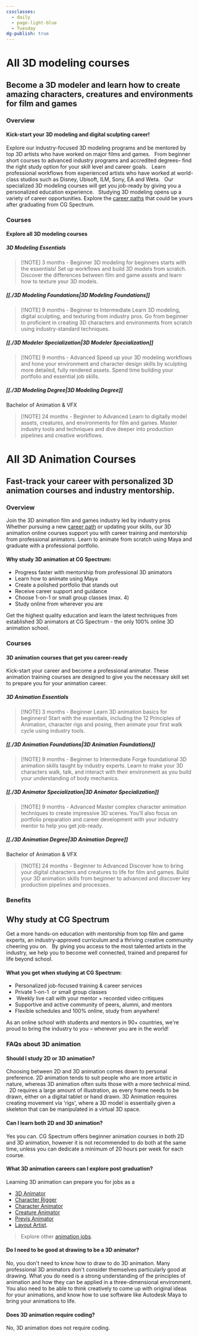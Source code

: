 ```yaml
---
cssclasses:
  - daily
  - page-light-blue
  - Tuesday
dg-publish: true
---
```

# All 3D modeling courses

## Become a 3D modeler and learn how to create amazing characters, creatures and environments for film and games

### Overview

#### Kick-start your 3D modeling and digital sculpting career!

Explore our industry-focused 3D modeling programs and be mentored by top 3D artists who have worked on major films and games.
 
From beginner short courses to advanced industry programs and accredited degrees– find the right study option for your skill level and career goals.
 
Learn professional workflows from experienced artists who have worked at world-class studios such as Disney, Ubisoft, ILM, Sony, EA and Weta.
 
Our specialized 3D modeling courses will get you job-ready by giving you a personalized education experience.
 
Studying 3D modeling opens up a variety of career opportunities. Explore the [career paths](https://www.cgspectrum.com/career-pathways/3d-modeling) that could be yours after graduating from CG Spectrum.
### Courses

#### Explore all 3D modeling courses

##### 3D Modeling Essentials
> [!NOTE]  3 months - Beginner
3D modeling for beginners starts with the essentials! Set up workflows and build 3D models from scratch. Discover the differences between film and game assets and learn how to texture your 3D models.


##### [[./3D Modeling Foundations|3D Modeling Foundations]]
> [!NOTE] 9 months - Beginner to Intermediate
Learn 3D modeling, digital sculpting, and texturing from industry pros. Go from beginner to proficient in creating 3D characters and environments from scratch using industry-standard techniques.
##### [[./3D Modeler Specialization|3D Modeler Specialization]]
> [!NOTE] 9 months - Advanced
Speed up your 3D modeling workflows and hone your environment and character design skills by sculpting more detailed, fully rendered assets. Spend time building your portfolio and essential job skills.
##### [[./3D Modeling Degree|3D Modeling Degree]]  
Bachelor of Animation & VFX
> [!NOTE] 24 months - Beginner to Advanced
Learn to digitally model assets, creatures, and environments for film and games. Master industry tools and techniques and dive deeper into production pipelines and creative workflows.


# All 3D Animation Courses

## Fast-track your career with personalized 3D animation courses and industry mentorship.

### Overview

Join the 3D animation film and games industry led by industry pros
 
Whether pursuing a new [career path](https://www.cgspectrum.com/career-pathways/animation) or updating your skills, our 3D animation online courses support you with career training and mentorship from professional animators. Learn to animate from scratch using Maya and graduate with a professional portfolio.

#### Why study 3D animation at CG Spectrum:
- Progress faster with mentorship from professional 3D animators
- Learn how to animate using Maya
- Create a polished portfolio that stands out
- Receive career support and guidance
- Choose 1-on-1 or small group classes (max. 4)
- Study online from wherever you are

Get the highest quality education and learn the latest techniques from established 3D animators at CG Spectrum - the only 100% online 3D animation school.

### Courses

#### 3D animation courses that get you career-ready

Kick-start your career and become a professional animator. These animation training courses are designed to give you the necessary skill set to prepare you for your animation career.

##### 3D Animation Essentials
> [!NOTE]  3 months - Beginner
Learn 3D animation basics for beginners! Start with the essentials, including the 12 Principles of Animation, character rigs and posing, then animate your first walk cycle using industry tools.


##### [[./3D Animation Foundations|3D Animation Foundations]]
> [!NOTE] 9 months - Beginner to Intermediate
Forge foundational 3D animation skills taught by industry experts. Learn to make your 3D characters walk, talk, and interact with their environment as you build your understanding of body mechanics.
##### [[./3D Animator Specialization|3D Animator Specialization]]
> [!NOTE] 9 months - Advanced
Master complex character animation techniques to create impressive 3D scenes. You’ll also focus on portfolio preparation and career development with your industry mentor to help you get job-ready.
##### [[./3D Animation Degree|3D Animation Degree]]  
Bachelor of Animation & VFX
> [!NOTE] 24 months - Beginner to Advanced
Discover how to bring your digital characters and creatures to life for film and games. Build your 3D animation skills from beginner to advanced and discover key production pipelines and processes.



### Benefits

## Why study at CG Spectrum

Get a more hands-on education with mentorship from top film and game experts, an industry-approved curriculum and a thriving creative community cheering you on.
 
By giving you access to the most talented artists in the industry, we help you to become well connected, trained and prepared for life beyond school.

#### What you get when studying at CG Spectrum:

- Personalized job-focused training & career services
- Private 1-on-1  or small group classes
-  Weekly live call with your mentor + recorded video critiques
- Supportive and active community of peers, alumni, and mentors
- Flexible schedules and 100% online, study from anywhere!

As an online school with students and mentors in 90+ countries, we're proud to bring the industry to you – wherever you are in the world!
### FAQs about 3D animation

#### Should I study 2D or 3D animation?

Choosing between 2D and 3D animation comes down to personal preference. 2D animation tends to suit people who are more artistic in nature, whereas 3D animation often suits those with a more technical mind. 
 
2D requires a large amount of illustration, as every frame needs to be drawn, either on a digital tablet or hand drawn. 3D Animation requires creating movement via 'rigs', where a 3D model is essentially given a skeleton that can be manipulated in a virtual 3D space.

#### Can I learn both 2D and 3D animation?

Yes you can. CG Spectrum offers beginner animation courses in both 2D and 3D animation, however it is not recommended to do both at the same time, unless you can dedicate a minimum of 20 hours per week for each course.

#### What 3D animation careers can I explore post graduation?
Learning 3D animation can prepare you for jobs as a 
- [3D Animator](https://www.cgspectrum.com/career-pathways/3d-animator)
- [Character Rigger](https://www.cgspectrum.com/career-pathways/character-rigger)
- [Character Animator](https://www.cgspectrum.com/career-pathways/character-animator)
- [Creature Animator](https://www.cgspectrum.com/career-pathways/creature-animator)
- [Previs Animator](https://www.cgspectrum.com/career-pathways/pre-vis-animator)
- [Layout Artist](https://www.cgspectrum.com/career-pathways/layout-artist).

> Explore other [animation jobs](https://www.cgspectrum.com/career-pathways/animation).

#### Do I need to be good at drawing to be a 3D animator?
No, you don't need to know how to draw to do 3D animation. Many professional 3D animators don't consider themselves particularly good at drawing. What you do need is a strong understanding of the principles of animation and how they can be applied in a three-dimensional environment. You also need to be able to think creatively to come up with original ideas for your animations, and know how to use software like Autodesk Maya to bring your animations to life.

#### Does 3D animation require coding?
No, 3D animation does not require coding. 
